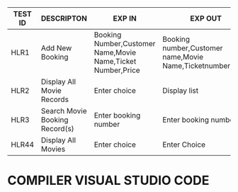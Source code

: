 
| **TEST ID** |  **DESCRIPTON**                                              | **EXP IN** | **EXP OUT** |ACTUAL OUT|
|-------------|-----|--------------------------------------------------------------|------------|---|
|  HLR1|Add New Booking|Booking Number,Customer Name,Movie Name,Ticket Number,Price| Booking number,Customer name,Movie Name,Ticketnumber,Price| Booking Number,Customer Name,Movie Name,Ticket Number,Price| 
|  HLR2| Display All Movie Records |  Enter choice | Display list | Display list  |Display list  |
|  HLR3|Search Movie Booking Record(s) | Enter booking number | Enter booking number |Enter booking number|
|  HLR44|  Display All Movies| Enter choice | Enter Choice  | Enter Choice|Enter Choice|

 # COMPILER VISUAL STUDIO CODE

